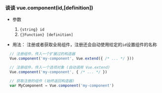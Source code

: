 ### 谈谈 vue.component(id,[definition])
* 参数
  1. `{string} id`
  2. `{}Function} [definition]`

* 用法：
注册或者获取全局组件，注册还会自动使用给定的`id`设置组件的名称

```js
  // 注册组件，传入一个扩展过的构造器
  Vue.component('my-component', Vue.extend({ /* ... */ }))

  // 注册组件，传入一个选项对象 (自动调用 Vue.extend)
  Vue.component('my-component', { /* ... */ })

  // 获取注册的组件 (始终返回构造器)
  var MyComponent = Vue.component('my-component')

```